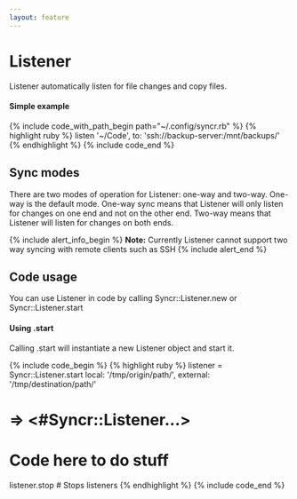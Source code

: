 ```yaml
---
layout: feature
---
```


Listener
=======

Listener automatically listen for file changes and copy files.

#### Simple example


{% include code_with_path_begin path="~/.config/syncr.rb" %}
  {% highlight ruby %}
  listen '~/Code', to: 'ssh://backup-server:/mnt/backups/'
  {% endhighlight %}
{% include code_end %}

## Sync modes
There are two modes of operation for Listener: one-way and two-way. One-way is the default mode.
One-way sync means that Listener will only listen for changes on one end and not on the other end. Two-way means that Listener will listen for changes on both ends.

{% include alert_info_begin %}
  <b>Note:</b> Currently Listener cannot support two way syncing with remote clients such as SSH
{% include alert_end %}

## Code usage

You can use Listener in code by calling Syncr::Listener.new or Syncr::Listener.start

#### Using .start

Calling .start will instantiate a new Listener object and start it.

{% include code_begin %}
  {% highlight ruby %}
listener = Syncr::Listener.start local: '/tmp/origin/path/', external: '/tmp/destination/path/'
# => <#Syncr::Listener...>

# Code here to do stuff

listener.stop # Stops listeners
  {% endhighlight %}
{% include code_end %}
